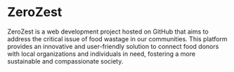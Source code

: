 # ZeroZest
ZeroZest is a web development project hosted on GitHub that aims to address the critical issue of food wastage in our communities. This platform provides an innovative and user-friendly solution to connect food donors with local organizations and individuals in need, fostering a more sustainable and compassionate society.
